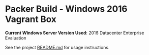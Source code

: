 # Packer Build - Windows 2016 Vagrant Box

**Current Windows Server Version Used:** 2016 Datacenter Enterprise Evaluation

See the project [README.md](https://github.com/gr4unch3r/packer-boxes/blob/master/README.md) for usage instructions.
